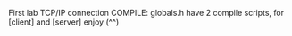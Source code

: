 First lab TCP/IP connection
COMPILE:
globals.h have 2 compile scripts, for [client] and [server]
enjoy (^^)
